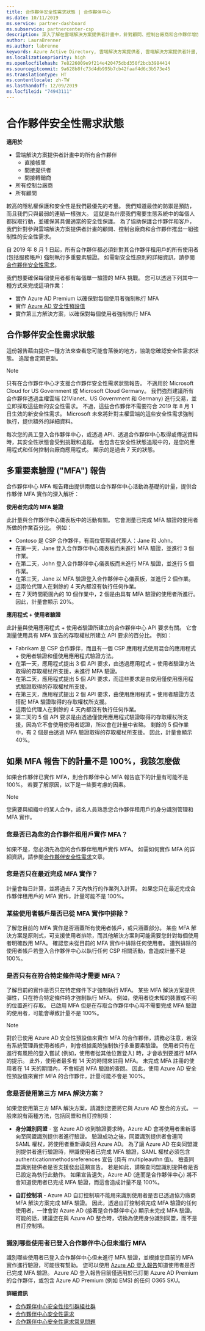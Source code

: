 ```yaml
---
title: 合作夥伴安全性需求狀態 | 合作夥伴中心
ms.date: 10/11/2019
ms.service: partner-dashboard
ms.subservice: partnercenter-csp
description: 深入了解在雲端解決方案提供者計畫中，針對顧問、控制台廠商和合作夥伴增加安全性的新強制需求。
author: LauraBrenner
ms.author: labrenne
keywords: Azure Active Directory, 雲端解決方案提供者, 雲端解決方案提供者計畫, CSP, 控制台廠商, CPV, 多重要素驗證, MFA, 安全應用程式模型, 安全應用程式模型, 安全性
ms.localizationpriority: high
ms.openlocfilehash: 7e8226009e9f214e420475dbd350f2bcb3984414
ms.sourcegitcommit: 9a628b8fc73d4db995b7cb42faaf4d6c3b573e45
ms.translationtype: HT
ms.contentlocale: zh-TW
ms.lasthandoff: 12/09/2019
ms.locfileid: "74943111"
---
```

# <a name="partner-security-requirements-status"></a>合作夥伴安全性需求狀態

**適用於**

- 雲端解決方案提供者計畫中的所有合作夥伴
  - 直接帳單
  - 間接提供者
  - 間接轉銷商
- 所有控制台廠商
- 所有顧問

較高的隱私權保護和安全性是我們最優先的考量。 我們知道最佳的防禦是預防，而且我們只與最弱的連結一樣強大。 這就是為什麼我們需要生態系統中的每個人都採取行動，並確保其具備適當的安全性保護。 為了協助保護合作夥伴和客戶，我們針對參與雲端解決方案提供者計畫的顧問、控制台廠商和合作夥伴推出一組強制性的安全性需求。

自 2019 年 8 月 1 日起，所有合作夥伴都必須針對其合作夥伴租用戶的所有使用者 (包括服務帳戶) 強制執行多重要素驗證。 如需新安全性原則的詳細資訊，請參閱[合作夥伴安全性需求](partner-security-requirements.md)。

我們想要確保每個使用者都有每個單一驗證的 MFA 挑戰。 您可以透過下列其中一種方式來完成這項作業：

- 實作 Azure AD Premium 以確保對每個使用者強制執行 MFA
- 實作 [Azure AD 安全性預設值](https://docs.microsoft.com/azure/active-directory/conditional-access/concept-conditional-access-security-defaults)
- 實作第三方解決方案，以確保對每個使用者強制執行 MFA

## <a name="partner-security-requirements-status"></a>合作夥伴安全性需求狀態

這份報告藉由提供一種方法來查看您可能會落後的地方，協助您確認安全性需求狀態。 追蹤會定期更新。

>[!NOTE]
>只有在合作夥伴中心才支援合作夥伴安全性需求狀態報告。 不適用於 Microsoft Cloud for US Government 或 Microsoft Cloud Germany。 我們強烈建議所有合作夥伴透過主權雲端 (21Vianet、US Government 和 Germany) 進行交易，並立即採取這些新的安全性需求。 不過，這些合作夥伴不需要符合 2019 年 8 月 1 日生效的新安全性需求。 Microsoft 未來將針對主權雲端的這些安全性需求強制執行，提供額外的詳細資料。

每次您的員工登入合作夥伴中心，或透過 API、透過合作夥伴中心取得或傳送資料時，其安全性狀態會受到挑戰和追蹤。 也包含在安全性狀態追蹤中的，是您的應用程式和任何控制台廠商應用程式。 顯示的是過去 7 天的狀態。

## <a name="multi-factor-authentication-mfa-report"></a>多重要素驗證 ("MFA") 報告

合作夥伴中心 MFA 報告藉由提供兩個以合作夥伴中心活動為基礎的計量，提供合作夥伴 MFA 實作的深入解析：

**使用者完成的 MFA 驗證**

此計量與合作夥伴中心儀表板中的活動有關。 它會測量已完成 MFA 驗證的使用者所做的作業百分比。 例如：

- Contoso 是 CSP 合作夥伴，有兩位管理員代理人：Jane 和 John。
- 在第一天，Jane 登入合作夥伴中心儀表板而未進行 MFA 驗證，並進行 3 個作業。
- 在第二天，John 登入合作夥伴中心儀表板而未進行 MFA 驗證，並進行 5 個作業。
- 在第三天，Jane 以 MFA 驗證登入合作夥伴中心儀表板，並進行 2 個作業。
- 這兩位代理人在剩餘的 4 天內都沒有執行任何作業。
- 在 7 天時間範圍內的 10 個作業中，2 個是由具有 MFA 驗證的使用者所進行。 因此，計量會顯示 20%。

**應用程式 + 使用者驗證**

此計量與使用應用程式 + 使用者驗證所建立的合作夥伴中心 API 要求有關。 它會測量使用具有 MFA 宣告的存取權杖所建立 API 要求的百分比。 例如：

- Fabrikam 是 CSP 合作夥伴，而且有一個 CSP 應用程式使用混合的應用程式 + 使用者驗證和僅使用應用程式驗證方法。
- 在第一天，應用程式提出 3 個 API 要求，由透過應用程式 + 使用者驗證方法取得的存取權杖所支援，未進行 MFA 驗證。
- 在第二天，應用程式提出 5 個 API 要求，而這些要求是由使用僅使用應用程式驗證取得的存取權杖所支援。
- 在第三天，應用程式提出 2 個 API 要求，由使用應用程式 + 使用者驗證方法搭配 MFA 驗證取得的存取權杖所支援。
- 這兩位代理人在剩餘的 4 天內都沒有執行任何作業。
- 第二天的 5 個 API 要求是由透過僅使用應用程式驗證取得的存取權杖所支援，因為它不會使用使用者認證，所以會在計量中省略。 剩餘的 5 個作業中，有 2 個是由透過 MFA 驗證取得的存取權杖所支援。 因此，計量會顯示 40%。

## <a name="what-should-i-do-if-the-metrics-under-mfa-report-arent-100"></a>如果 MFA 報告下的計量不是 100%，我該怎麼做

如果合作夥伴已實作 MFA，則合作夥伴中心 MFA 報告底下的計量有可能不是 100%。 若要了解原因，以下是一些要考慮的因素。

> [!NOTE]
> 您需要與組織中的某人合作，該名人員熟悉您合作夥伴租用戶的身分識別管理和 MFA 實作。

### <a name="have-you-implemented-mfa-for-your-partner-tenant"></a>您是否已為您的合作夥伴租用戶實作 MFA？

如果不是，您必須先為您的合作夥伴租用戶實作 MFA。 如需如何實作 MFA 的詳細資訊，請參閱[合作夥伴安全性需求](partner-security-requirements.md)文章。

### <a name="have-you-only-recently-completed-mfa-implementation"></a>您是否只在最近完成 MFA 實作？

計量會每日計算，並將過去 7 天內執行的作業列入計算。 如果您只在最近完成合作夥伴租用戶的 MFA 實作，計量可能不是 100%。

### <a name="have-some-user-accounts-been-excluded-from-mfa-implementation"></a>某些使用者帳戶是否已從 MFA 實作中排除？

了解您目前的 MFA 實作是否涵蓋所有使用者帳戶，或只涵蓋部分。 某些 MFA 解決方案是原則式，可支援使用者排除，而其他解決方案則可能需要您針對每個使用者明確啟用 MFA。 確認您未從目前的 MFA 實作中排除任何使用者。 遭到排除的使用者帳戶若登入合作夥伴中心以執行任何 CSP 相關活動，會造成計量不是 100%。

### <a name="is-mfa-only-required-when-certain-conditions-are-met"></a>是否只有在符合特定條件時才需要 MFA？

了解目前的實作是否只在特定條件下才強制執行 MFA。 某些 MFA 解決方案提供彈性，只在符合特定條件時才強制執行 MFA。 例如，使用者從未知的裝置或不明的位置進行存取。 已啟用 MFA 但是在存取合作夥伴中心時不需要完成 MFA 驗證的使用者，可能會導致計量不是 100%。

>[!NOTE]
>對於已使用 Azure AD 安全性預設值來實作 MFA 的合作夥伴，請務必注意，若沒有系統管理員使用者帳戶，則會根據風險強制執行多重要素驗證。 使用者只有在進行有風險的登入嘗試 (例如，使用者從其他位置登入) 時，才會收到要進行 MFA 的提示。 此外，使用者最多有 14 天的時間來註冊 MFA。 未完成 MFA 註冊的使用者在 14 天的期間內，不會經過 MFA 驗證的查問。 因此，使用 Azure AD 安全性預設值來實作 MFA 的合作夥伴，計量可能不會是 100%。

### <a name="are-you-using-3rd-party-mfa-solution"></a>您是否使用第三方 MFA 解決方案？

如果您使用第三方 MFA 解決方案，請識別您要將它與 Azure AD 整合的方式。 一般來說有兩種方法，包括同盟和自訂控制項：

* **身分識別同盟**  - 當 Azure AD 收到驗證要求時，Azure AD 會將使用者重新導向至同盟識別提供者進行驗證。 驗證成功之後，同盟識別提供者會連同 SAML 權杖，將使用者重新導向回 Azure AD。 為了讓 Azure AD 在向同盟識別提供者進行驗證時，辨識使用者已完成 MFA 驗證，SAML 權杖必須包含authenticationmethodsreferences  宣告 (具有 multipleauthn  值)。 檢查同盟識別提供者是否支援發出這類宣告。 若是如此，請檢查同盟識別提供者是否已設定為執行此動作。 如果宣告遺失，Azure AD (進而是合作夥伴中心) 將不會知道使用者已完成 MFA 驗證，而這會造成計量不是 100%。

* **自訂控制項** - Azure AD 自訂控制項不能用來識別使用者是否已透過協力廠商 MFA 解決方案完成 MFA 驗證。 因此，透過自訂控制項完成 MFA 驗證的任何使用者，一律會對 Azure AD (接著是合作夥伴中心) 顯示未完成 MFA 驗證。 可能的話，建議您在與 Azure AD 整合時，切換為使用身分識別同盟，而不是自訂控制項。

### <a name="identify-which-users-have-logged-into-partner-center-without-mfa"></a>識別哪些使用者已登入合作夥伴中心但未進行 MFA

識別哪些使用者已登入合作夥伴中心但未進行 MFA 驗證，並根據您目前的 MFA 實作進行驗證，可能很有幫助。 您可以使用 [Azure AD 登入報告](https://docs.microsoft.com/azure/active-directory/reports-monitoring/concept-sign-ins)知道使用者是否已完成 MFA 驗證。 Azure AD 登入報告目前僅適用於已訂閱 Azure AD Premium 的合作夥伴，或包含 Azure AD Premium (例如 EMS) 的任何 O365 SKU。

**詳細資訊**

- [合作夥伴中心安全性指引群組社群](https://www.microsoftpartnercommunity.com/t5/Partner-Center-Security-Guidance/ct-p/partner-center-security-guidance)
- [合作夥伴中心安全性需求](partner-security-requirements.md)
- [合作夥伴中心安全性需求常見問題](partner-security-requirements-faq.md)
